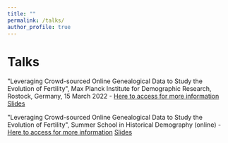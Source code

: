```yaml
---
title: ""
permalink: /talks/
author_profile: true
---
```

Talks
=====

"Leveraging Crowd-sourced Online Genealogical Data to Study the Evolution of Fertility",
Max Planck Institute for Demographic Research, Rostock, Germany, 15 March 2022 - [Here to access for more information](https://www.demogr.mpg.de/en/news_events_6123/calendar_1921/leveraging_crowdsourced_online_genealogical_data_to_study_the_evolution_of_fertility_11911)
[Slides](https://romenti.github.io/files/RiccardoOmenti_15thMarchPresentation.pdf) 

"Leveraging Crowd-sourced Online Genealogical Data to Study the Evolution of Fertility",
Summer School in Historical Demography (online) - [Here to access for more information](https://demostorica.it/altri-eventi/scuola/)
[Slides](https://romenti.github.io/files/RiccardoOmenti_Slides_7October.pdf) 
